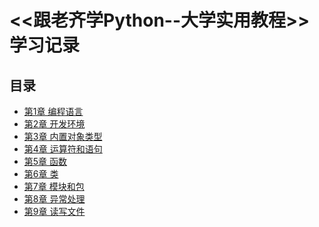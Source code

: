 # <<跟老齐学Python--大学实用教程>>学习记录
## 目录
* [第1章 编程语言][chap1]
* [第2章 开发环境][chap2]
* [第3章 内置对象类型][chap3]
* [第4章 运算符和语句][chap4]
* [第5章 函数][chap5]
* [第6章 类][chap6]
* [第7章 模块和包][chap7]
* [第8章 异常处理][chap8]
* [第9章 读写文件][chap9]













[chap1]: 2021-01-21-chap1.md
[chap2]: 2021-01-21-chap2.md
[chap3]: 2021-01-21-chap3.md
[chap4]: 2021-01-21-chap4.md
[chap5]: 2021-01-21-chap5.md
[chap6]: 2021-01-21-chap6.md
[chap7]: 2021-01-21-chap7.md
[chap8]: 2021-01-21-chap8.md
[chap9]: 2021-01-21-chap9.md
